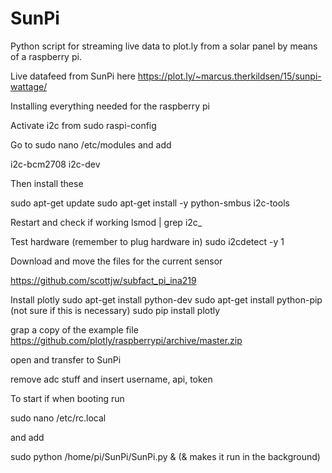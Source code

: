 # SunPi
Python script for streaming live data to plot.ly from a solar panel by means of a raspberry pi.

Live datafeed from SunPi here https://plot.ly/~marcus.therkildsen/15/sunpi-wattage/

Installing everything needed for the raspberry pi

Activate i2c from sudo raspi-config

Go to sudo nano /etc/modules and add

i2c-bcm2708
i2c-dev

Then install these

sudo apt-get update
sudo apt-get install -y python-smbus i2c-tools

Restart and check if working 
lsmod | grep i2c_

Test hardware (remember to plug hardware in)
sudo i2cdetect -y 1

Download and move the files for the current sensor

https://github.com/scottjw/subfact_pi_ina219

Install plotly 
sudo apt-get install python-dev
sudo apt-get install python-pip (not sure if this is necessary)
sudo pip install plotly 

grap a copy of the example file 
https://github.com/plotly/raspberrypi/archive/master.zip

open and transfer to SunPi

remove adc stuff and insert username, api, token


To start if when booting run 

sudo nano /etc/rc.local

and add 

sudo python /home/pi/SunPi/SunPi.py & (& makes it run in the background)
